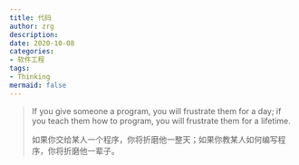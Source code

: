 ```yaml
---
title: 代码
author: zrg
description:
date: 2020-10-08
categories:
- 软件工程
tags:
- Thinking
mermaid: false
---
```


> If you give someone a program, you will frustrate them for a day; if you teach them how to program, you will frustrate them for a lifetime.
> 
> 如果你交给某人一个程序，你将折磨他一整天；如果你教某人如何编写程序，你将折磨他一辈子。
